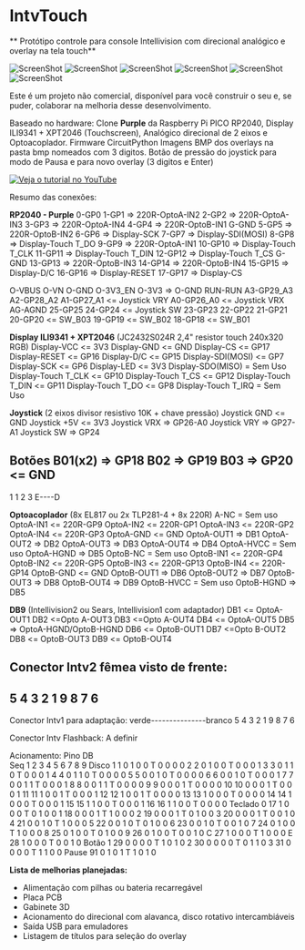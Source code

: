 # IntvTouch
** Protótipo controle para console Intellivision com direcional analógico e overlay na tela touch**

![ScreenShot](https://raw.githubusercontent.com/rodineyhm/IntvTouch/main/Pictures/001.jpg)
![ScreenShot](https://raw.githubusercontent.com/rodineyhm/IntvTouch/main/Pictures/002.jpg)
![ScreenShot](https://raw.githubusercontent.com/rodineyhm/IntvTouch/main/Pictures/003.jpg)
![ScreenShot](https://raw.githubusercontent.com/rodineyhm/IntvTouch/main/Pictures/004.jpg)
![ScreenShot](https://raw.githubusercontent.com/rodineyhm/IntvTouch/main/Pictures/005.jpg)
![ScreenShot](https://raw.githubusercontent.com/rodineyhm/IntvTouch/main/Pictures/006.jpg)

Este é um projeto não comercial, disponível para você construir o seu e, se puder, colaborar na melhoria desse desenvolvimento.

Baseado no hardware: Clone **Purple** da Raspberry Pi PICO RP2040, Display ILI9341 + XPT2046 (Touchscreen), Analógico direcional de 2 eixos e Optoacoplador.
Firmware CircuitPython
Imagens BMP dos overlays na pasta bmp nomeados com 3 digitos.
Botão de pressão do joystick para modo de Pausa e para novo overlay (3 digitos e Enter)

[![Veja o tutorial no YouTube](https://img.youtube.com/vi/SEU_VIDEO_ID/0.jpg)](https://www.youtube.com/watch?v=SEU_VIDEO_ID)

Resumo das conexões:

**RP2040 - Purple**
0-GP0 
1-GP1 => 220R-OptoA-IN2
2-GP2 => 220R-OptoA-IN3
3-GP3 => 220R-OptoA-IN4
4-GP4 => 220R-OptoB-IN1
G-GND
5-GP5 => 220R-OptoB-IN2
6-GP6 => Display-SCK
7-GP7 => Display-SDI(MOSI)
8-GP8 => Display-Touch T_DO
9-GP9 => 220R-OptoA-IN1
10-GP10 => Display-Touch T_CLK
11-GP11 => Display-Touch T_DIN
12-GP12 => Display-Touch T_CS
G-GND
13-GP13 => 220R-OptoB-IN3
14-GP14 => 220R-OptoB-IN4
15-GP15 => Display-D/C
16-GP16 => Display-RESET
17-GP17 => Display-CS

O-VBUS
O-VN
O-GND
O-3V3_EN
O-3V3 => 
O-GND
RUN-RUN
A3-GP29_A3
A2-GP28_A2
A1-GP27_A1 <= Joystick VRY
A0-GP26_A0 <= Joystick VRX
AG-AGND
25-GP25
24-GP24 <= Joystick SW
23-GP23
22-GP22
21-GP21
20-GP20 <= SW_B03
19-GP19 <= SW_B02
18-GP18 <= SW_B01

**Display ILI9341 + XPT2046** (JC2432S024R 2,4" resistor touch 240x320 RGB)
Display-VCC <= 3V3
Display-GND <= GND
Display-CS <= GP17
Display-RESET <= GP16
Display-D/C <= GP15
Display-SDI(MOSI) <= GP7
Display-SCK <= GP6
Display-LED <= 3V3
Display-SDO(MISO) = Sem Uso
Display-Touch T_CLK <= GP10
Display-Touch T_CS <= GP12
Display-Touch T_DIN <= GP11
Display-Touch T_DO <= GP8
Display-Touch T_IRQ = Sem Uso

**Joystick** (2 eixos divisor resistivo 10K + chave pressão)
Joystick GND <= GND
Joystick +5V <= 3V3
Joystick VRX => GP26-A0
Joystick VRY => GP27-A1
Joystick SW => GP24

**Botões**
B01(x2) => GP18
B02 => GP19
B03 => GP20
<= GND
------
1    1
2    3
E----D

**Optoacoplador** (8x EL817 ou 2x TLP281-4 + 8x 220R)
A-NC = Sem uso
OptoA-IN1 <= 220R-GP9
OptoA-IN2 <= 220R-GP1
OptoA-IN3 <= 220R-GP2
OptoA-IN4 <= 220R-GP3
OptoA-GND <= GND
OptoA-OUT1 => DB1
OptoA-OUT2 => DB2
OptoA-OUT3 => DB3
OptoA-OUT4 => DB4
OptoA-HVCC = Sem uso
OptoA-HGND => DB5
OptoB-NC = Sem uso
OptoB-IN1 <= 220R-GP4
OptoB-IN2 <= 220R-GP5
OptoB-IN3 <= 220R-GP13
OptoB-IN4 <= 220R-GP14
OptoB-GND <= GND
OptoB-OUT1 => DB6
OptoB-OUT2 => DB7
OptoB-OUT3 => DB8
OptoB-OUT4 => DB9
OptoB-HVCC = Sem uso
OptoB-HGND => DB5

**DB9** (Intellivision2 ou Sears, Intellivision1 com adaptador)
DB1 <= OptoA-OUT1
DB2 <=Opto A-OUT3
DB3 <=Opto A-OUT4
DB4 <= OptoA-OUT5
DB5 => OptoA-HGND/OptoB-HGND
DB6 <= OptoB-OUT1
DB7 <=Opto B-OUT2
DB8 <= OptoB-OUT3
DB9 <= OptoB-OUT4

Conector Intv2 fêmea visto de frente:
 -----------
  5 4 3 2 1
   9 8 7 6
   -------

Conector Intv1 para adaptação:
verde---------------branco
    5 4 3 2 1 9 8 7 6 

Conector Intv Flashback:
A definir

Acionamento:
				Pino DB								
		Seq		1	2	3	4	5	6	7	8	9
Disco	1	1	0	1	0	0	T	0	0	0	0
		2	2	0	1	0	0	T	0	0	0	1
		3	3	0	1	1	0	T	0	0	0	1
		4	4	0	1	1	0	T	0	0	0	0
		5	5	0	0	1	0	T	0	0	0	0
		6	6	0	0	1	0	T	0	0	0	1
		7	7	0	0	1	1	T	0	0	0	1
		8	8	0	0	1	1	T	0	0	0	0
		9	9	0	0	0	1	T	0	0	0	0
		10	10	0	0	0	1	T	0	0	0	1
		11	11	1	0	0	1	T	0	0	0	1
		12	12	1	0	0	1	T	0	0	0	0
		13	13	1	0	0	0	T	0	0	0	0
		14	14	1	0	0	0	T	0	0	0	1
		15	15	1	1	0	0	T	0	0	0	1
		16	16	1	1	0	0	T	0	0	0	0
Teclado	0	17	1	0	0	0	T	0	1	0	0
		1	18	0	0	0	1	T	1	0	0	0
		2	19	0	0	0	1	T	0	1	0	0
		3	20	0	0	0	1	T	0	0	1	0
		4	21	0	0	1	0	T	1	0	0	0
		5	22	0	0	1	0	T	0	1	0	0
		6	23	0	0	1	0	T	0	0	1	0
		7	24	0	1	0	0	T	1	0	0	0
		8	25	0	1	0	0	T	0	1	0	0
		9	26	0	1	0	0	T	0	0	1	0
		C	27	1	0	0	0	T	1	0	0	0
		E	28	1	0	0	0	T	0	0	1	0
Botão	1	29	0	0	0	0	T	1	0	1	0
		2	30	0	0	0	0	T	0	1	1	0
		3	31	0	0	0	0	T	1	1	0	0
Pause		91	0	1	0	1	T	1	0	1	0



**Lista de melhorias planejadas:**
- Alimentação com pilhas ou bateria recarregável
- Placa PCB
- Gabinete 3D
- Acionamento do direcional com alavanca, disco rotativo intercambiáveis
- Saída USB para emuladores
- Listagem de títulos para seleção do overlay
